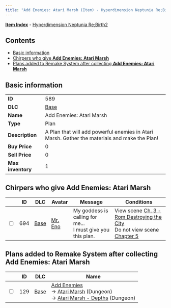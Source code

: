 ```yaml
---
title: "Add Enemies: Atari Marsh (Item) - Hyperdimension Neptunia Re;Birth2"
---
```


[**Item Index**](/neptunia/rb2/item/index.html) - [Hyperdimension Neptunia Re;Birth2](/neptunia/rb2)

## Contents

- [Basic information](#basic-information)
- [Chirpers who give **Add Enemies: Atari Marsh**](#chirpers-who-give-add-enemies-atari-marsh)
- [Plans added to Remake System after collecting **Add Enemies: Atari Marsh**](#plans-added-to-remake-system-after-collecting-add-enemies-atari-marsh)

## Basic information

|   |   |
| -- | -- |
| **ID** | 589 |
| **DLC** | [Base](/neptunia/rb2/dlc/0-base.html) |
| **Name** | Add Enemies: Atari Marsh |
| **Type** | Plan |
| **Description** | A Plan that will add powerful enemies in Atari Marsh. Gather the materials and make the Plan! |
| **Buy Price** | 0 |
| **Sell Price** | 0 |
| **Max inventory** | 1 |

## Chirpers who give **Add Enemies: Atari Marsh**

|    | ID | DLC | Avatar | Message | Conditions |
| -- | -- | --- | ------ | ------- | ---------- |
| <input type="checkbox" id="rb2-chirper-event-0-694" class="trackbox" /> | 694 | [Base](/neptunia/rb2/dlc/0-base.html) | [Mr. Eno](/neptunia/rb2/avatar/0-115-mr-eno.html) | My goddess is calling for me...<br />I must give you this plan. | View scene [Ch. 3 - Rom Destroying the City](/neptunia/rb2/scene/0-264-ch-3-rom-destroying-the-city.html)<br />Do not view scene [Chapter 5](/neptunia/rb2/scene/0-351-chapter-5.html) |

## Plans added to Remake System after collecting **Add Enemies: Atari Marsh**

|    | ID | DLC | Name |
| -- | -- | --- | ---- |
| <input type="checkbox" id="rb2-remake-0-129" class="trackbox" /> | 129 | [Base](/neptunia/rb2/dlc/0-base.html) | [Add Enemies](/neptunia/rb2/remake/0-129-add-enemies.html)<br />→ [Atari Marsh](/neptunia/rb2/dungeon/0-18-atari-marsh.html) (Dungeon)<br />→ [Atari Marsh - Depths](/neptunia/rb2/dungeon/0-19-atari-marsh-depths.html) (Dungeon) |